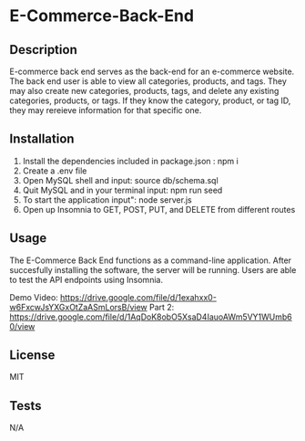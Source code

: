 # E-Commerce-Back-End

## Description
E-commerce back end serves as the back-end for an e-commerce website.
The back end user is able to view all categories, products, and tags.
They may also create new categories, products, tags, and delete any existing categories, products, or tags. 
If they know the category, product, or tag ID, they may rereieve information for that specific one.

## Installation

1. Install the dependencies included in package.json : npm i
2. Create a .env file 
3. Open MySQL shell and input: source db/schema.sql
4. Quit MySQL and in your terminal input: npm run seed
5. To start the application input": node server.js
6. Open up Insomnia to GET, POST, PUT, and DELETE from different routes 

## Usage
The E-Commerce Back End functions as a command-line application. 
After succesfully installing the software, the server will be running. Users are able to test the API endpoints using Insomnia. 

Demo Video: https://drive.google.com/file/d/1exahxx0-w6FxcwJsYXGxOtZaASmLorsB/view
Part 2: https://drive.google.com/file/d/1AqDoK8obO5XsaD4IauoAWm5VY1WUmb60/view

## License

MIT 

## Tests 

N/A 

